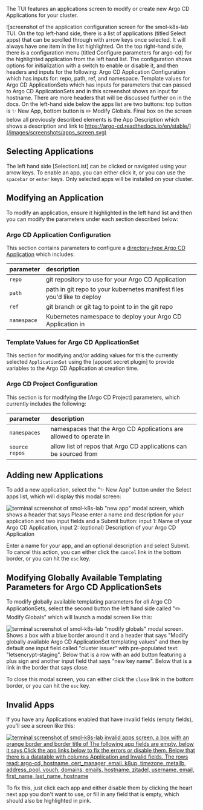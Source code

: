 The TUI features an applications screen to modify or create new Argo CD Applications for your cluster.

![screenshot of the application configuration screen for the smol-k8s-lab TUI. On the top left-hand side, there is a list of applications (titled Select apps) that can be scrolled through with arrow keys once selected. It will always have one item in the list highlighted. On the top right-hand side, there is a configuration menu (titled Configure parameters for argo-cd) for the highlighted application from the left hand list. The configuration shows options for initialization with a switch to enable or disable it, and then headers and inputs for the following: Argo CD Application Configuration which has inputs for: repo, path, ref, and namespace. Template values for Argo CD ApplicationSets which has inputs for parameters that can passed to Argo CD ApplicationSets and in this screenshot shows an input for hostname. There are more headers that will be discussed further on in the docs. On the left-hand side below the apps list are two buttons: top button is ✨ New App, bottom button is ✏️ Modify Globals. Final box on the screen below all previously described elements is the App Description which shows a description and link to https://argo-cd.readthedocs.io/en/stable/](/images/screenshots/apps_screen.svg)

## Selecting Applications

The left hand side [SelectionList] can be clicked or navigated using your arrow keys. To enable an app, you can either click it, or you can use the `spacebar` or `enter` keys. Only selected apps will be installed on your cluster.

## Modifying an Application

To modify an application, ensure it highlighted in the left hand list and then you can modify the parameters under each section described below:

### Argo CD Application Configuration

This section contains parameters to configure a [directory-type Argo CD Application](https://argo-cd.readthedocs.io/en/stable/user-guide/directory/) which includes:

| parameter   | description                                                             |
|:------------|:------------------------------------------------------------------------|
| `repo`      | git repository to use for your Argo CD Application                      |
| `path`      | path in git repo to your kubernetes manifest files you'd like to deploy |
| `ref`       | git branch or git tag to point to in the git repo                       |
| `namespace` | Kubernetes namespace to deploy your Argo CD Application in              |

### Template Values for Argo CD ApplicationSet

This section for modifying and/or adding values for this the currently selected `ApplicationSet` using the [appset secret plugin] to provide variables to the Argo CD Application at creation time.


### Argo CD Project Configuration

This section is for modifying the [Argo CD Project] parameters, which currently includes the following:

| parameter      | description                                                             |
|:---------------|:------------------------------------------------------------------------|
| `namespaces`   | namespaces that the Argo CD Applications are allowed to operate in      |
| `source repos` | allow list of repos that Argo CD applications can be sourced from       |

## Adding new Applications

To add a new application, select the "✨ New App" button under the Select apps list, which will display this modal screen:

![terminal screenshot of smol-k8s-lab "new app" modal screen, which shows a header that says Please enter a name and description for your application and two input fields and a Submit button: input 1: Name of your Argo CD Application, input 2: (optional) Description of your Argo CD Application](/images/screenshots/new_app_modal_screen.svg)

Enter a name for your app, and an optional description and select Submit. To cancel this action, you can either click the `cancel` link in the bottom border, or you can hit the `esc` key.


## Modifying Globally Available Templating Parameters for Argo CD ApplicationSets

To modify globally available templating parameters for *all* Argo CD ApplicationSets, select the second button the left hand side called "✏️  Modify Globals" which will launch a modal screen like this:

![terminal screenshot of smol-k8s-lab "modify globals" modal screen. Shows a box with a blue border around it and a header that says "Modify globally available Argo CD ApplicationSet templating values" and then by default one input field called "cluster issuer" with pre-populated text: "letsencrypt-staging". Below that is a row with an add button featuring a plus sign and another input field that says "new key name". Below that is a link in the border that says close.](/images/screenshots/modify_global_parameters_modal_screen.svg)

To close this modal screen, you can either click the `close` link in the bottom border, or you can hit the `esc` key.


## Invalid Apps

If you have any Applications enabled that have invalid fields (empty fields), you'll see a screen like this:

[<img src="/images/screenshots/invalid_apps_screen.svg" alt="terminal screenshot of smol-k8s-lab invalid apps screen, a box with an orange border and border title of The following app fields are empty. below it says Click the app links below to fix the errors or disable them. Below that there is a datatable with columns Application and Invalid fields. The rows read: argo-cd, hostname. cert_manager, email. k8up, timezone. metallb, address_pool. vouch, domains, emails, hostname. zitadel, username, email, first_name, last_name, hostname">](/images/screenshots/invalid_apps_screen.svg)

To fix this, just click each app and either disable them by clicking the heart next app you don't want to use, or fill in any field that is empty, which should also be highlighted in pink.

